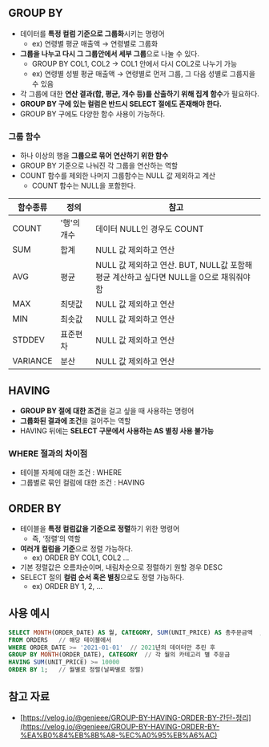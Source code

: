 ## GROUP BY

- 데이터를 **특정 컬럼 기준으로 그룹화**시키는 명령어
    - ex) 연령별 평균 매출액 → 연령별로 그룹화
- **그룹을 나누고 다시 그 그룹안에서 세부 그룹**으로 나눌 수 있다.
    - GROUP BY COL1, COL2 → COL1 안에서 다시 COL2로 나누기 가능
    - ex) 연령별 성별 평균 매출액 → 연령별로 먼저 그룹, 그 다음 성별로 그룹지을 수 있음
- 각 그룹에 대한 **연산 결과(합, 평균, 개수 등)를 산출하기 위해 집계 함수**가 필요하다.
- **GROUP BY 구에 있는 컬럼은 반드시 SELECT 절에도 존재해야 한다.**
- GROUP BY 구에도 다양한 함수 사용이 가능하다.

### 그룹 함수

- 하나 이상의 행을 **그룹으로 묶어 연산하기 위한 함수**
- GROUP BY 기준으로 나눠진 각 그룹을 연산하는 역할
- COUNT 함수를 제외한 나머지 그룹함수는 NULL 값 제외하고 계산
    - COUNT 함수는 NULL을 포함한다.

| 함수종류 | 정의 | 참고 |
| --- | --- | --- |
| COUNT | '행'의 개수 | 데이터 NULL인 경우도 COUNT |
| SUM | 합계 | NULL 값 제외하고 연산 |
| AVG | 평균 | NULL 값 제외하고 연산. BUT, NULL값 포함해 평균 계산하고 싶다면 NULL을 0으로 채워줘야 함 |
| MAX | 최댓값 | NULL 값 제외하고 연산 |
| MIN | 최솟값 | NULL 값 제외하고 연산 |
| STDDEV | 표준편차 | NULL 값 제외하고 연산 |
| VARIANCE | 분산 | NULL 값 제외하고 연산 |

## HAVING

- **GROUP BY 절에 대한 조건**을 걸고 싶을 때 사용하는 명령어
- **그룹화된 결과에 조건**을 걸어주는 역할
- HAVING 뒤에는 **SELECT 구문에서 사용하는 AS 별칭 사용 불가능**

### WHERE 절과의 차이점

- 테이블 자체에 대한 조건 : WHERE
- 그룹별로 묶인 컬럼에 대한 조건 : HAVING

## ORDER BY

- 테이블을 **특정 컬럼값을 기준으로 정렬**하기 위한 명령어
    - 즉, ‘정렬’의 역할
- **여러개 컬럼을 기준**으로 정렬 가능하다.
    - ex) ORDER BY COL1, COL2 …
- 기본 정렬값은 오름차순이며, 내림차순으로 정렬하기 원할 경우 DESC
- SELECT 절의 **컬럼 순서 혹은 별칭**으로도 정렬 가능하다.
    - ex) ORDER BY 1, 2, …

## 사용 예시

```sql
SELECT MONTH(ORDER_DATE) AS 월, CATEGORY, SUM(UNIT_PRICE) AS 총주문금액  //월, 카테고리, 총 주문금액
FROM ORDERS   // 해당 테이블에서
WHERE ORDER_DATE >= '2021-01-01'  // 2021년의 데이터만 추린 후
GROUP BY MONTH(ORDER_DATE), CATEGORY  // 각 월의 카테고리 별 주문금
HAVING SUM(UNIT_PRICE) >= 10000
ORDER BY 1;   // 월별로 정렬(날짜별로 정렬)
```

## 참고 자료

- [https://velog.io/@genieee/GROUP-BY-HAVING-ORDER-BY-간단-정리](https://velog.io/@genieee/GROUP-BY-HAVING-ORDER-BY-%EA%B0%84%EB%8B%A8-%EC%A0%95%EB%A6%AC)